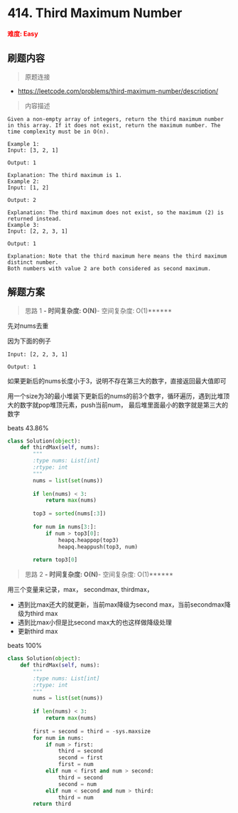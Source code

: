 # 414. Third Maximum Number

**<font color=red>难度: Easy</font>**

## 刷题内容

> 原题连接

* https://leetcode.com/problems/third-maximum-number/description/

> 内容描述

```
Given a non-empty array of integers, return the third maximum number in this array. If it does not exist, return the maximum number. The time complexity must be in O(n).

Example 1:
Input: [3, 2, 1]

Output: 1

Explanation: The third maximum is 1.
Example 2:
Input: [1, 2]

Output: 2

Explanation: The third maximum does not exist, so the maximum (2) is returned instead.
Example 3:
Input: [2, 2, 3, 1]

Output: 1

Explanation: Note that the third maximum here means the third maximum distinct number.
Both numbers with value 2 are both considered as second maximum.
```

## 解题方案

> 思路 1
******- 时间复杂度: O(N)******- 空间复杂度: O(1)******


先对nums去重

因为下面的例子

```
Input: [2, 2, 3, 1]

Output: 1
```

如果更新后的nums长度小于3，说明不存在第三大的数字，直接返回最大值即可

用一个size为3的最小堆装下更新后的nums的前3个数字，循环遍历，遇到比堆顶大的数字就pop堆顶元素，push当前num，
最后堆里面最小的数字就是第三大的数字

beats 43.86%

```python
class Solution(object):
    def thirdMax(self, nums):
        """
        :type nums: List[int]
        :rtype: int
        """
        nums = list(set(nums))
        
        if len(nums) < 3:
            return max(nums)
        
        top3 = sorted(nums[:3])
        
        for num in nums[3:]:
            if num > top3[0]:
                heapq.heappop(top3)
                heapq.heappush(top3, num)
                
        return top3[0]
```


> 思路 2
******- 时间复杂度: O(N)******- 空间复杂度: O(1)******

用三个变量来记录，max， secondmax, thirdmax，

- 遇到比max还大的就更新，当前max降级为second max，当前secondmax降级为third max
- 遇到比max小但是比second max大的也这样做降级处理
- 更新third max

beats 100%


```python
class Solution(object):
    def thirdMax(self, nums):
        """
        :type nums: List[int]
        :rtype: int
        """
        nums = list(set(nums))
        
        if len(nums) < 3:
            return max(nums)
        
        first = second = third = -sys.maxsize
        for num in nums:
            if num > first:
                third = second
                second = first
                first = num
            elif num < first and num > second:
                third = second
                second = num
            elif num < second and num > third:
                third = num
        return third
```


































